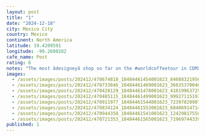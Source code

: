 ```yaml
---
layout: post
title: "1"
date: "2024-12-18"
city: Mexico City
country: Mexico
continent: North America
latitude: 19.4209591
longitude: -99.2600282
cafe_name: Post
rating: 6
notes: "The most âdesigneyâ shop so far on the #worldcoffeetour in CDMX - super cool space and first time Iâve seen a slayer single group head in the wild. Espresso was perfection."
images:
  - /assets/images/posts/202412/470674818_18484461454001623_8468832195661570305_n_18215880058291038.jpg
  - /assets/images/posts/202412/470733846_18484461469001623_3683537004690073227_n_17962497302833385.jpg
  - /assets/images/posts/202412/470428129_18484461478001623_4101996372923537881_n_18008666921505753.jpg
  - /assets/images/posts/202412/470485115_18484461499001623_999271151931822934_n_17877385458217144.jpg
  - /assets/images/posts/202412/470911977_18484461544001623_7239782090769730233_n_17912436489045048.jpg
  - /assets/images/posts/202412/470834124_18484461553001623_684069147149352089_n_18030741674603368.jpg
  - /assets/images/posts/202412/470944358_18484461541001623_124298175509098781_n_18035461238110389.jpg
  - /assets/images/posts/202412/470721353_18484461565001623_7196974433982507273_n_18129943099389097.jpg
published: 1
---
```

